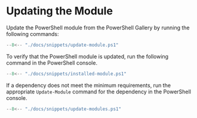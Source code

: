 # Updating the Module

Update the PowerShell module from the PowerShell Gallery by running the following commands:

```powershell
--8<-- "./docs/snippets/update-module.ps1"
```

To verify that the PowerShell module is updated, run the following command in the PowerShell console.

```powershell
--8<-- "./docs/snippets/installed-module.ps1"
```

If a dependency does not meet the minimum requirements, run the appropriate `Update-Module` command for the dependency in the PowerShell console.

```powershell
--8<-- "./docs/snippets/update-modules.ps1"
```
